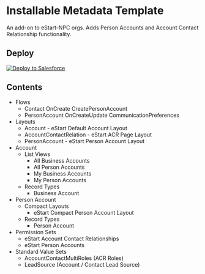 # Installable Metadata Template
An add-on to eStart-NPC orgs. Adds Person Accounts and Account Contact Relationship functionality.

## Deploy
<a href="https://githubsfdeploy.herokuapp.com?owner=Enclude-Components&repo=eStart-NPC-Post-Install&ref=main">
  <img alt="Deploy to Salesforce"
       src="https://raw.githubusercontent.com/afawcett/githubsfdeploy/master/deploy.png">
</a>

## Contents

- Flows
  - Contact OnCreate CreatePersonAccount
  - PersonAccount OnCreateUpdate CommunicationPreferences
- Layouts
  - Account - eStart Default Account Layout
  - AccountContactRelation - eStart ACR Page Layout
  - PersonAccount - eStart Person Account Layout
- Account
  - List Views
    - All Business Accounts
    - All Person Accounts
    - My Business Accounts
    - My Person Accounts
  - Record Types
    - Business Account
- Person Account
  - Compact Layouts
    - eStart Compact Person Account Layout
  - Record Types
    - Person Account
- Permission Sets
  - eStart Account Contact Relationships
  - eStart Person Accounts
- Standard Value Sets
  - AccountContactMultiRoles (ACR Roles)
  - LeadSource (Account / Contact Lead Source)